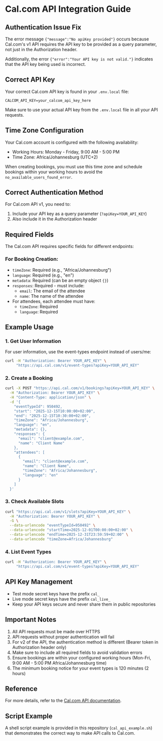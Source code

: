 # Cal.com API Integration Guide

## Authentication Issue Fix

The error message `{"message":"No apiKey provided"}` occurs because Cal.com's v1 API requires the API key to be provided as a query parameter, not just in the Authorization header.

Additionally, the error `{"error":"Your API key is not valid."}` indicates that the API key being used is incorrect.

## Correct API Key

Your correct Cal.com API key is found in your `.env.local` file:
```
CALCOM_API_KEY=your_calcom_api_key_here
```

Make sure to use your actual API key from the `.env.local` file in all your API requests.

## Time Zone Configuration

Your Cal.com account is configured with the following availability:
- Working Hours: Monday - Friday, 9:00 AM - 5:00 PM
- Time Zone: Africa/Johannesburg (UTC+2)

When creating bookings, you must use this time zone and schedule bookings within your working hours to avoid the `no_available_users_found_error`.

## Correct Authentication Method

For Cal.com API v1, you need to:

1. Include your API key as a query parameter (`?apiKey=YOUR_API_KEY`)
2. Also include it in the Authorization header

## Required Fields

The Cal.com API requires specific fields for different endpoints:

### For Booking Creation:
- `timeZone`: Required (e.g., "Africa/Johannesburg")
- `language`: Required (e.g., "en")
- `metadata`: Required (can be an empty object `{}`)
- `responses`: Required - must include:
  - `email`: The email of the attendee
  - `name`: The name of the attendee
- For attendees, each attendee must have:
  - `timeZone`: Required
  - `language`: Required

## Example Usage

### 1. Get User Information

For user information, use the event-types endpoint instead of users/me:

```bash
curl -H "Authorization: Bearer YOUR_API_KEY" \
     "https://api.cal.com/v1/event-types?apiKey=YOUR_API_KEY"
```

### 2. Create a Booking

```bash
curl -X POST "https://api.cal.com/v1/bookings?apiKey=YOUR_API_KEY" \
  -H "Authorization: Bearer YOUR_API_KEY" \
  -H "Content-Type: application/json" \
  -d '{
    "eventTypeId": 950492,
    "start": "2025-12-15T10:00:00+02:00",
    "end": "2025-12-15T10:30:00+02:00",
    "timeZone": "Africa/Johannesburg",
    "language": "en",
    "metadata": {},
    "responses": {
      "email": "client@example.com",
      "name": "Client Name"
    },
    "attendees": [
      {
        "email": "client@example.com",
        "name": "Client Name",
        "timeZone": "Africa/Johannesburg",
        "language": "en"
      }
    ]
  }'
```

### 3. Check Available Slots

```bash
curl "https://api.cal.com/v1/slots?apiKey=YOUR_API_KEY" \
  -H "Authorization: Bearer YOUR_API_KEY" \
  -G \
  --data-urlencode "eventTypeId=950492" \
  --data-urlencode "startTime=2025-12-01T00:00:00+02:00" \
  --data-urlencode "endTime=2025-12-31T23:59:59+02:00" \
  --data-urlencode "timeZone=Africa/Johannesburg"
```

### 4. List Event Types

```bash
curl -H "Authorization: Bearer YOUR_API_KEY" \
     "https://api.cal.com/v1/event-types?apiKey=YOUR_API_KEY"
```

## API Key Management

- Test mode secret keys have the prefix `cal_`
- Live mode secret keys have the prefix `cal_live_`
- Keep your API keys secure and never share them in public repositories

## Important Notes

1. All API requests must be made over HTTPS
2. API requests without proper authentication will fail
3. For v2 of the API, the authentication method is different (Bearer token in Authorization header only)
4. Make sure to include all required fields to avoid validation errors
5. Ensure bookings are within your configured working hours (Mon-Fri, 9:00 AM - 5:00 PM Africa/Johannesburg time)
6. The minimum booking notice for your event types is 120 minutes (2 hours)

## Reference

For more details, refer to the [Cal.com API documentation](https://cal.com/docs/api-reference/v1/authentication).

## Script Example

A shell script example is provided in this repository (`cal_api_example.sh`) that demonstrates the correct way to make API calls to Cal.com. 